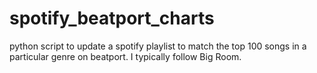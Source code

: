 # spotify_beatport_charts
python script to update a spotify playlist to match the top 100 songs in a particular genre on beatport. I typically follow Big Room. 
